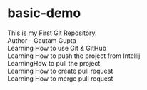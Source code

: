 # basic-demo
This is my First Git Repository.
<br>
Author - Gautam Gupta
<br>
Learning How to use Git & GitHub 
<br>
Learning How to push the project from Intellij
<br>
LearningHow to pull the project 
<br>
Learning How to create pull request
<br>
Learning How to merge pull request

